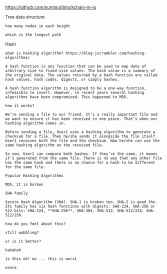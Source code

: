 https://github.com/sumtsui/blockchain-in-js

  Tree data structure

    how many nodes in each height

    which is the longest path

  Hash

    what is hashing algorithm? https://blog.jscrambler.com/hashing-algorithms/

    A hash function is any function that can be used to map data of arbitrary size to fixed-size values. The hash value is a summary of the original data. The values returned by a hash function are called hash values, hash codes, digests, or simply hashes.

    A hash function algorithm is designed to be a one-way function, infeasible to invert. However, in recent years several hashing algorithms have been compromised. This happened to MD5. 

    how it works?

    We’re sending a file to our friend. It’s a really important file and we want to ensure it has been received in one piece. That’s when our hashing algorithm comes in.

    Before sending a file, User1 uses a hashing algorithm to generate a checksum for a file. Then he/she sends it alongside the file itself. User2 receives both the file and the checksum. Now he/she can use the same hashing algorithm on the received file.

    So now, User2 can compare both hashes. If they’re the same, it means it’s generated from the same file. There is no way that any other file has the same hash and there is no chance for a hash to be different for the same file.

    Popular Hashing Algorithms

    MD5, it is borken

    SHA-family

    Secure Hash Algorithm (SHA). SHA-1 is broken too. SHA-2 is good tho. Its family has six hash functions with digests: SHA-224, SHA-256 or 512 bits: SHA-224, **SHA-256**, SHA-384, SHA-512, SHA-512/224, SHA-512/256.

    how do you feel about this?

    still wobbling?

    or is it better?

    hahahah

    is this ok? no ... this is worst

    nonce

